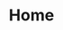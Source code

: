 ---
layout: layouts/home.njk
title: Home
metaTitle: Frontend 2021 Home Page
metaDesc: FEDSA front-end conference 2021
socialImage: /static/images/feconf-logo.svg
---